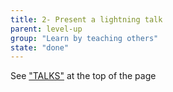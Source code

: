 ```yaml
---
title: 2- Present a lightning talk
parent: level-up
group: "Learn by teaching others"
state: "done"
---
```


See ["TALKS"](http://talks.arnaudbos.com) at the top of the page